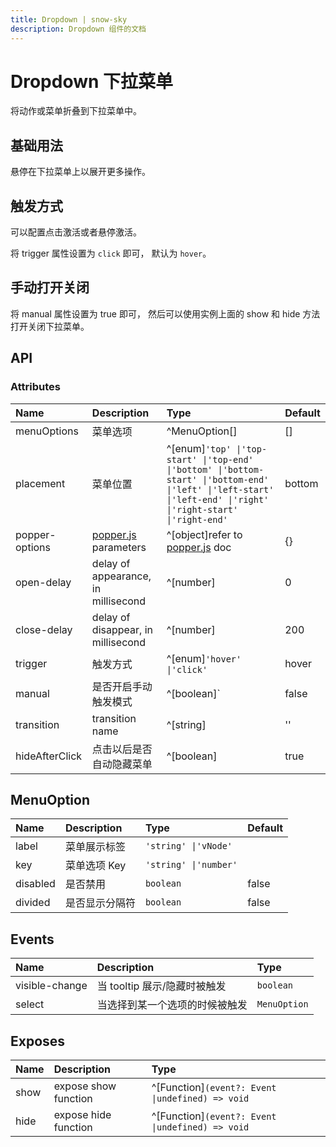 ```yaml
---
title: Dropdown | snow-sky
description: Dropdown 组件的文档
---
```


# Dropdown 下拉菜单

将动作或菜单折叠到下拉菜单中。


## 基础用法

悬停在下拉菜单上以展开更多操作。

<preview path="../demo/Dropdown/Basic.vue" title="基础用法" description="Dropdown 组件的基础用法"></preview>


## 触发方式

可以配置点击激活或者悬停激活。

将 trigger 属性设置为 `click` 即可， 默认为 `hover`。

<preview path="../demo/Dropdown/Trigger.vue" title="触发方式" description="Dropdown 组件的触发方式"></preview>


## 手动打开关闭

将 manual 属性设置为 true 即可， 然后可以使用实例上面的 show 和 hide 方法打开关闭下拉菜单。

<preview path="../demo/Dropdown/Manual.vue" title="手动打开关闭" description="Dropdown 组件的手动打开关闭"></preview>


## API
### Attributes

|Name|Description|Type|Default|
|:----|:----|:----|:----|
|menuOptions|菜单选项|^MenuOption[]|[]|
|placement|菜单位置|^[enum]`'top' \|'top-start' \|'top-end' \|'bottom' \|'bottom-start' \|'bottom-end' \|'left' \|'left-start' \|'left-end' \|'right' \|'right-start' \|'right-end'`|bottom|
|popper-options|[popper.js](https://popper.js.org/docs/v2/) parameters|^[object]refer to [popper.js](https://popper.js.org/docs/v2/) doc|{}|
|open-delay|delay of appearance, in millisecond|^[number]|0|
|close-delay|delay of disappear, in millisecond|^[number]|200|
|trigger|触发方式|^[enum]`'hover' \|'click'`|hover|
|manual|是否开启手动触发模式|^[boolean]`|false|
|transition|transition name|^[string]|''|
|hideAfterClick|点击以后是否自动隐藏菜单|^[boolean]|true|


## MenuOption

|Name|Description|Type|Default|
|:----|:----|:----|:----|
|label|菜单展示标签|`'string' \|'vNode'`| |
|key|菜单选项 Key|`'string' \|'number'`| |
|disabled|是否禁用|`boolean`|false|
|divided|是否显示分隔符|`boolean`|false|


## Events

|Name|Description|Type|
|:----|:----|:----|
|visible-change|当 tooltip 展示/隐藏时被触发|`boolean`|
|select|当选择到某一个选项的时候被触发|`MenuOption`|


## Exposes

|Name|Description|Type|
|:----|:----|:----|
|show|expose show function|^[Function]`(event?: Event \|undefined) => void`|
|hide|expose hide function|^[Function]`(event?: Event \|undefined) => void`|
